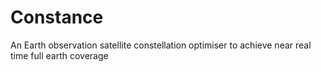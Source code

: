 # Constance
An Earth observation satellite constellation optimiser to achieve near real time full earth coverage
